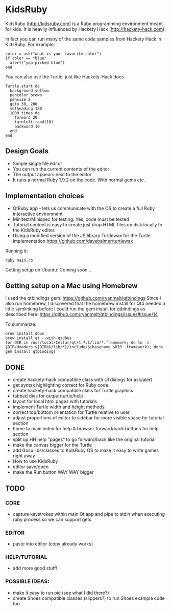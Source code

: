 # KidsRuby
KidsRuby (http://kidsruby.com) is a Ruby programming environment meant for kids. It is heavily influenced by Hackety Hack (http://hackety-hack.com).

In fact you can run many of the same code samples from Hackety Hack in KidsRuby. For example:

    color = ask("what is your favorite color")
    if color == "blue"
      alert("you picked blue")
    end

You can also use the Turtle, just like Hackety-Hack does

    Turtle.start do
      background yellow
      pencolor brown
      pensize 2
      goto 30, 200
      setheading 180
      1000.times do
        forward 20
        turnleft rand(10)
        backward 10
      end
    end

## Design Goals
* Simple single file editor
* You can run the current contents of the editor
* The output appears next to the editor
* It runs a normal Ruby 1.9.2 on the code. With normal gems etc.

## Implementation choices
* QtRuby app - lets us communicate with the OS to create a full Ruby interactive environment
* Minitest/Minispec for testing. Yes, code must be tested
* Tutorial content is easy to create just drop HTML files on disk locally to the KidsRuby editor.
* Using a modified version of the JS library Turtlewax for the Turtle implementation https://github.com/davebalmer/turtlewax

Running it:

    ruby main.rb

Getting setup on Ubuntu:
Coming soon...

## Getting setup on a Mac using Homebrew
I used the qtbindings gem: https://github.com/ryanmelt/qtbindings
Since I also run homebrew, I discovered that the homebrew install for Qt4 needed a little symlinking before I could run the gem install for qtbindings as described here: https://github.com/ryanmelt/qtbindings/issues#issue/14

To summarize:

    brew install dbus
    brew install qt --with-qtdbus
    for DIR in /usr/local/Cellar/qt/4.7.1/lib/*.framework; do ln -s $DIR/Headers ${DIR%%/lib/*}/include/$(basename $DIR .framework); done
    gem install qtbindings


## DONE
* create hackety-hack compatible class with UI dialogs for ask/alert
* get syntax highlighting correct for Ruby code
* create hackety-hack compatible class for Turtle graphics
* tabbed divs for output/turtle/help
* layout for local html pages with tutorials
* implement Turtle width and height methods
* correct top/bottom orientation for Turtle relative to user
* adjust proportions of editor to sidebar for more visible space for tutorial section
* home to main index for help & browser forward/back buttons for help section
* split up HH help "pages" to go forward/back like the original tutorial
* make the canvas bigger for the Turtle
* add Gosu libs/classes to KidsRuby OS to make it easy to write games right away
* How to use KidsRuby
* editor save/open
* make the Run button WAY WAY bigger

## TODO

### CORE
* capture keystrokes within main Qt app and pipe to stdin when executing ruby process so we can support gets

### EDITOR
* paste into editor (copy already works)

### HELP/TUTORIAL
* add more good stuff!

### POSSIBLE IDEAS:
* make it easy to run pie (see what I did there?)
* create Shoes compatible classes (slippers?) to run Shoes example code too
